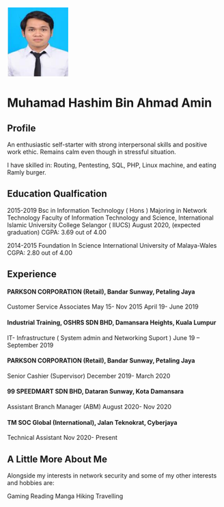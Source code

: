 
  ![passport](docs/assets/Resume.PNG)

# Muhamad Hashim Bin Ahmad Amin
## Profile
An enthusiastic self-starter with strong interpersonal skills and positive work ethic. Remains calm even though in stressful situation.

I have skilled in: Routing, Pentesting, SQL, PHP, Linux machine, and eating Ramly burger.

## Education Qualfication

2015-2019 Bsc in Information Technology ( Hons )
          Majoring in Network Technology
          Faculty of Information Technology and Science,
          International Islamic University College Selangor ( IIUCS)
          August 2020, (expected graduation)
          CGPA: 3.69 out of 4.00
          
2014-2015 Foundation In Science
          International University of Malaya-Wales
          CGPA: 2.80 out of 4.00


## Experience

#### PARKSON CORPORATION (Retail), Bandar Sunway, Petaling Jaya
Customer Service Associates May 15- Nov 2015 
April 19- June 2019

#### Industrial Training, OSHRS SDN BHD, Damansara Heights, Kuala Lumpur
IT- Infrastructure ( System admin and Networking Suport ) 
June 19 – September 2019

#### PARKSON CORPORATION (Retail), Bandar Sunway, Petaling Jaya
Senior Cashier (Supervisor) 
December 2019- March 2020

#### 99 SPEEDMART SDN BHD, Dataran Sunway, Kota Damansara
Assistant Branch Manager (ABM) 
August 2020- Nov 2020

#### TM SOC Global (International), Jalan Teknokrat, Cyberjaya
Technical Assistant 
Nov 2020- Present


## A Little More About Me
Alongside my interests in network security and some of my other interests and hobbies are:

Gaming
Reading Manga
Hiking
Travelling

